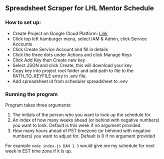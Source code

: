 ## Spreadsheet Scraper for LHL Mentor Schedule

### How to set up:
- Create Project on Google Cloud Platform: [Link](https://console.cloud.google.com/projectcreate)
- Click top left hamburger menu, select IAM & Admin, click Service Accounts
- Click Create Service Account and fill in details
- Click the three dots under Actions and click Manage Keys
- Click Add Key then Create new key
- Select JSON and click Create, this will download your key
- Copy key into project root folder and add path to file to the PATH_TO_KEYFILE entry in .env file.
- Add spreadsheet id from scheduler spreadsheet to .env 

### Running the program
Program takes three arguments: 
1) The initials of the person who you want to look up the schedule for. 
2) An index of how many weeks ahead (or behind with negative numbers) you want to look.  Default is this week if no argument provided.  
3) How many hours ahead of PST timezone (or behinnd with negative numbers) you want to adjust for.  Default is 0 if no argument provided

For example ```node index.js DAH 1 3``` would give me my schedule for next week in EST time zone if it is up.
